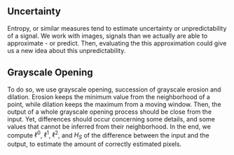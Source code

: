 ## Uncertainty

Entropy, or similar measures tend to estimate uncertainty or unpredictability of a signal. We work with images, signals than we actually are able to approximate - or predict. Then, evaluating the this approximation could give us a new idea about this unpredictability.

## Grayscale Opening

To do so, we use grayscale opening, succession of grayscale erosion and dilation. Erosion keeps the minimum value from the neighborhood of a point, while dilation keeps the maximum from a moving window. Then, the output of a whole grayscale opening process should be close from the input. Yet, differences should occur concerning some details, and some values that cannot be inferred from their neighborhood. In the end, we compute $\ell^0$, $\ell^1$, $\ell^2$,  and $H_S$ of the difference between the input and the output, to estimate the amount of correctly estimated pixels.